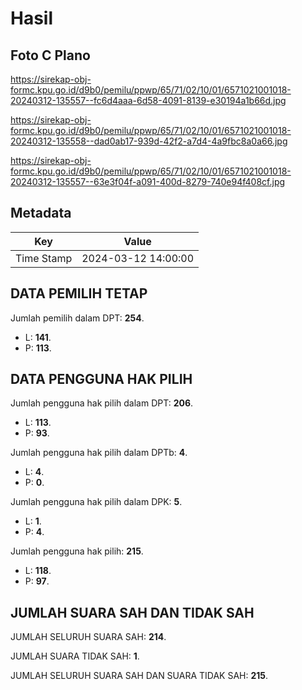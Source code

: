 # Hasil

## Foto C Plano

https://sirekap-obj-formc.kpu.go.id/d9b0/pemilu/ppwp/65/71/02/10/01/6571021001018-20240312-135557--fc6d4aaa-6d58-4091-8139-e30194a1b66d.jpg

https://sirekap-obj-formc.kpu.go.id/d9b0/pemilu/ppwp/65/71/02/10/01/6571021001018-20240312-135558--dad0ab17-939d-42f2-a7d4-4a9fbc8a0a66.jpg

https://sirekap-obj-formc.kpu.go.id/d9b0/pemilu/ppwp/65/71/02/10/01/6571021001018-20240312-135557--63e3f04f-a091-400d-8279-740e94f408cf.jpg


## Metadata

| Key        | Value               |
| ---------- | ------------------- |
| Time Stamp | 2024-03-12 14:00:00 |


## DATA PEMILIH TETAP

Jumlah pemilih dalam DPT: **254**.
 * L: **141**.
 * P: **113**.

## DATA PENGGUNA HAK PILIH

Jumlah pengguna hak pilih dalam DPT: **206**.
 * L: **113**.
 * P: **93**.

Jumlah pengguna hak pilih dalam DPTb: **4**.
 * L: **4**.
 * P: **0**.

Jumlah pengguna hak pilih dalam DPK: **5**.
 * L: **1**.
 * P: **4**.

Jumlah pengguna hak pilih: **215**.
 * L: **118**.
 * P: **97**.

## JUMLAH SUARA SAH DAN TIDAK SAH

JUMLAH SELURUH SUARA SAH: **214**.

JUMLAH SUARA TIDAK SAH: **1**.

JUMLAH SELURUH SUARA SAH DAN SUARA TIDAK SAH: **215**.


